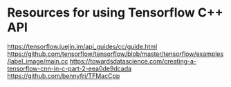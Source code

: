 # Resources for using Tensorflow C++ API
<https://tensorflow.juejin.im/api_guides/cc/guide.html>
<https://github.com/tensorflow/tensorflow/blob/master/tensorflow/examples/label_image/main.cc>
<https://towardsdatascience.com/creating-a-tensorflow-cnn-in-c-part-2-eea0de9dcada>
<https://github.com/bennyfri/TFMacCpp>

